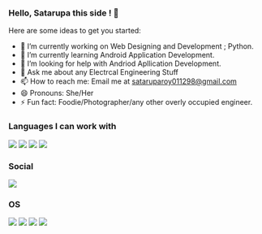### Hello, Satarupa this side ! 👋



Here are some ideas to get you started:

- 🔭 I’m currently working on Web Designing and Development ; Python. 
- 🌱 I’m currently learning Android Application Development. 
- 🤔 I’m looking for help with Andriod Apllication Development. 
- 💬 Ask me about any Electrcal Engineering Stuff
- 📫 How to reach me: Email me at sataruparoy011298@gmail.com
- 😄 Pronouns: She/Her
- ⚡ Fun fact: Foodie/Photographer/any other  overly occupied engineer. 

### Languages I can work with
![](https://img.shields.io/badge/c-23cc59?&style=for-the-badge&logo=c&logoColor=white)
![](https://img.shields.io/badge/python-2d043f?&style=for-the-badge&logo=python&logoColor=white)
![](https://img.shields.io/badge/javascript-23599C?&style=for-the-badge&logo=javascript&logoColor=white)
![](https://img.shields.io/badge/php-5382a1?&style=for-the-badge&logo=java&logoColor=white")

### Social

[![](https://img.shields.io/badge/Facebook-1877F2?style=for-the-badge&logo=facebook&logoColor=white)](https://www.facebook.com/satarupa.roy.96)

### OS
![](https://img.shields.io/badge/Android-3DDC84?style=for-the-badge&logo=android&logoColor=white)
![](https://img.shields.io/badge/Windows-0078D6?style=for-the-badge&logo=windows&logoColor=white)
![](https://img.shields.io/badge/Ubuntu-E95420?style=for-the-badge&logo=ubuntu&logoColor=white)
![](https://img.shields.io/badge/fedora-0000d0?style=for-the-badge&logo=fedora&logoColor=white)
